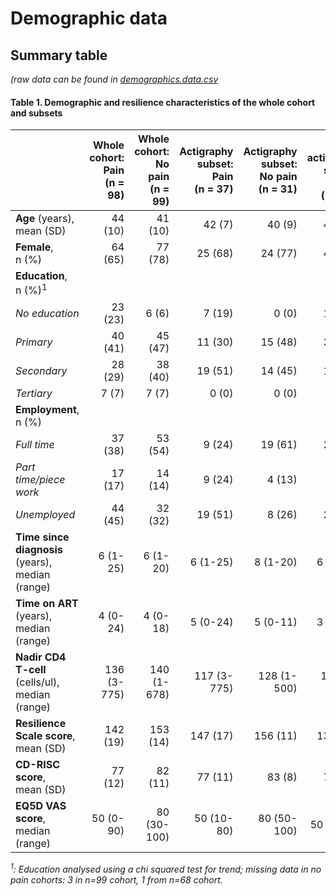# Demographic data
## Summary table
_(raw data can be found in [demographics.data.csv](./demographic.data.csv)_

#### Table 1. Demographic and resilience characteristics of the whole cohort and subsets

|                                                  | **Whole cohort:<br>Pain**<br>(n = 98) | **Whole cohort:<br>No pain**<br>(n = 99) | **Actigraphy subset:<br>Pain**<br>(n = 37) | **Actigraphy subset:<br>No pain**<br>(n = 31) | **No actigraphy subset:<br>Pain**<br>(n = 61) | **No actigraphy subset:<br>No pain**<br>(n = 68) |
|:-------------------------------------------------|--------------------------------:|-----------------------------------:|-------------------------------------:|----------------------------------------:|----------------------------------------:|-------------------------------------------:|
| **Age** (years),<br>mean (SD)                       | 44 (10)                         | 41 (10)                            | 42 (7)                               | 40 (9)                                  | 45 (11)                                 | 41 (10)                                    |
| **Female**,<br>n (%)                                | 64 (65)                         | 77 (78)                            | 25 (68)                              | 24 (77)                                 | 40 (66)                                 | 53 (78)                                    |
| **Education**,<br>n (%)<sup>1</sup>                           |                                 |                                    |                                      |                                         |                                         |                                            |
| _No education_                                   | 23 (23)                         | 6 (6)                              | 7 (19)                               | 0 (0)                                   | 10 (17)                                 | 6 (9)                                      |
| _Primary_                                        | 40 (41)                         | 45 (47)                            | 11 (30)                              | 15 (48)                                 | 35  (58)                                | 30 (44)                                    |
| _Secondary_                                      | 28 (29)                         | 38 (40)                            | 19 (51)                              | 14 (45)                                 | 14 (23)                                 | 25 (37)                                    |
| _Tertiary_                                       | 7 (7)                           | 7 (7)                              | 0 (0)                                | 0 (0)                                   | 2 (3)                                   | 6 (9)                                      |
| **Employment**,<br>n (%)                            |                                 |                                    |                                      |                                         |                                         |                                            |
| _Full time_                                      | 37 (38)                         | 53 (54)                            | 9 (24)                               | 19 (61)                                 | 28 (46)                                 | 34 (50)                                    |
| _Part time/piece work_                           | 17 (17)                         | 14 (14)                            | 9 (24)                               | 4 (13)                                  | 8 (13)                                  | 10 (15)                                    |
| _Unemployed_                                     | 44 (45)                         | 32 (32)                            | 19 (51)                              | 8 (26)                                  | 25 (41)                                 | 24 (35)                                    |
| **Time since diagnosis** (years),<br>median (range) | 6 (1-25)                        | 6 (1-20)                           | 6 (1-25)                             | 8 (1-20)                                | 6 (1-18)                                | 6 (1-19)                                   |
| **Time on ART** (years),<br>median (range)          | 4 (0-24)                        | 4 (0-18)                           | 5 (0-24)                             | 5 (0-11)                                | 3 (0-10)                                | 4 (0-18)                                   |
| **Nadir CD4 T-cell** (cells/ul),<br>median (range)    | 136 (3-775)                     | 140 (1-678)                        | 117 (3-775)                          | 128 (1-500)                             | 165 (4-569)                             | 145 (1-678)                                |
| **Resilience Scale score**,<br> mean (SD)            | 142 (19)                        | 153 (14)                           | 147 (17)                             | 156 (11)                                | 139 (20)                                | 152 (15)                                   |
| **CD-RISC score**,<br>mean (SD)                     | 77 (12)                         | 82 (11)                            | 77 (11)                              | 83 (8)                                  | 77 (13)                                 | 82 (12)                                    |
| **EQ5D VAS score**,<br>median (range) | 50 (0-90) | 80 (30-100) | 50 (10-80) | 80 (50-100) | 50 (0-90) | 80 (30-100) |
_<sup>1</sup>: Education analysed using a chi squared test for trend; missing data in no pain cohorts: 3 in n=99 cohort, 1 from n=68 cohort._
